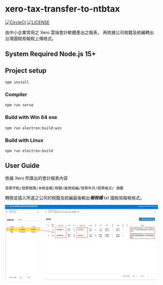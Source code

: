 # xero-tax-transfer-to-ntbtax
<div>

[![CircleCI](https://dl.circleci.com/status-badge/img/gh/HKChen/xero-tax-transfer-to-ntbtax/tree/main.svg?style=shield)](https://dl.circleci.com/status-badge/redirect/gh/HKChen/xero-tax-transfer-to-ntbtax/tree/main)
[![LICENSE](https://badgen.net/github/license/hkchen/xero-tax-transfer-to-ntbtax)](LICENSE)

</div>

由中小企業常用之 Xero 雲端會計軟體產出之報表，
再依據公司稅籍及統編轉出台灣國稅局報稅上傳格式。

## System Required Node.js 15+

## Project setup
```
npm install
```

### Compiler
```
npm run serve
```

### Build with Win 64 exe
```
npm run electron:build:win 
```

### Build with Linux
```
npm run electron:build
```

## User Guide
依據 Xero 所匯出的會計報表內容
```
發票字軌/發票號碼/未稅金額/稅額/廠商統編/發票年月/發票格式/ 摘要
```
轉換並插入所選之公司的稅籍及統編最後輸出***報稅碼*** txt 國稅局報稅格式。

![image](https://github.com/HKChen/xero-tax-transfer-to-ntbtax/blob/main/test_file/descrption_img/info.png)
